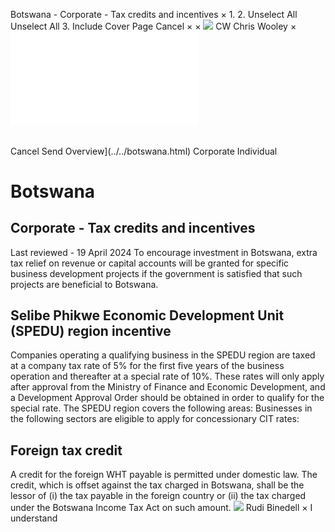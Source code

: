 Botswana - Corporate - Tax credits and incentives
×
1.
2.
Unselect All
Unselect All
3.
Include Cover Page
Cancel
×
×
![](../../-/media/world-wide-tax-summaries/attachments/global---chris-wooley.ashx%3Frev=ac5e5f3223b34096b1afc2a6009c7320&revision=ac5e5f32-23b3-4096-b1af-c2a6009c7320&hash=859B7ADC84DC2CBEC9760E9E6EE7DE6D0A8BFCDF)
CW
Chris Wooley
×
![](tax-credits-and-incentives.html)
######
Cancel
Send
Overview](../../botswana.html)
Corporate
Individual
# Botswana
## Corporate - Tax credits and incentives
Last reviewed - 19 April 2024
To encourage investment in Botswana, extra tax relief on revenue or capital accounts will be granted for specific business development projects if the government is satisfied that such projects are beneficial to Botswana.
## Selibe Phikwe Economic Development Unit (SPEDU) region incentive
Companies operating a qualifying business in the SPEDU region are taxed at a company tax rate of 5% for the first five years of the business operation and thereafter at a special rate of 10%. These rates will only apply after approval from the Ministry of Finance and Economic Development, and a Development Approval Order should be obtained in order to qualify for the special rate.
The SPEDU region covers the following areas:
Businesses in the following sectors are eligible to apply for concessionary CIT rates:
## Foreign tax credit
A credit for the foreign WHT payable is permitted under domestic law. The credit, which is offset against the tax charged in Botswana, shall be the lessor of (i) the tax payable in the foreign country or (ii) the tax charged under the Botswana Income Tax Act on such amount.
![](../../-/media/world-wide-tax-summaries/botswanarudi-binedellbotswana--rudi-binedellpng20210728101045697.ashx%3Frev=9d78a083b9174eb4b4857f1d66ea450b&revision=9d78a083-b917-4eb4-b485-7f1d66ea450b&hash=20556006CF8ED9A612279B1D6C04097141477E75)
Rudi Binedell
×
I understand